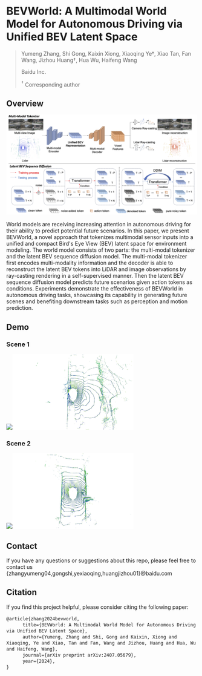 # BEVWorld: A Multimodal World Model for Autonomous Driving via Unified BEV Latent Space


> Yumeng Zhang, Shi Gong, Kaixin Xiong, Xiaoqing Ye&#8224;, Xiao Tan, Fan Wang, Jizhou Huang&#8224;, Hua Wu, Haifeng Wang
>
> Baidu Inc.
>
> <sup>&#8224;</sup> Corresponding author

## Overview
![overview](./figs/overview.png)

World models are receiving increasing attention in autonomous driving for their ability to predict potential future scenarios. In this paper, we present BEVWorld, a novel approach that tokenizes multimodal sensor inputs into a unified and compact Bird's Eye View (BEV) latent space for environment modeling. The world model consists of two parts: the multi-modal tokenizer and the latent BEV sequence diffusion model. The multi-modal tokenizer first encodes multi-modality information and the decoder is able to reconstruct the latent BEV tokens into LiDAR and image observations by ray-casting rendering in a self-supervised manner. Then the latent BEV sequence diffusion model predicts future scenarios given action tokens as conditions. Experiments demonstrate the effectiveness of BEVWorld in autonomous driving tasks, showcasing its capability in generating future scenes and benefiting downstream tasks such as perception and motion prediction.


## Demo

### Scene 1

<img src="./figs/demo1_img.gif" width="600"/><img src="./figs/demo1_point.gif" width="320"/>

### Scene 2

<img src="./figs/demo2_img.gif" width="600"/><img src="./figs/demo2_point.gif" width="320"/>

## Contact
If you have any questions or suggestions about this repo, please feel free to contact us {zhangyumeng04,gongshi,yexiaoqing,huangjizhou01}@baidu.com


## Citation

If you find this project helpful, please consider citing the following paper:
```
@article{zhang2024bevworld,
      title={BEVWorld: A Multimodal World Model for Autonomous Driving via Unified BEV Latent Space}, 
      author={Yumeng, Zhang and Shi, Gong and Kaixin, Xiong and Xiaoqing, Ye and Xiao, Tan and Fan, Wang and Jizhou, Huang and Hua, Wu and Haifeng, Wang},
      journal={arXiv preprint arXiv:2407.05679},
      year={2024},
}
```
